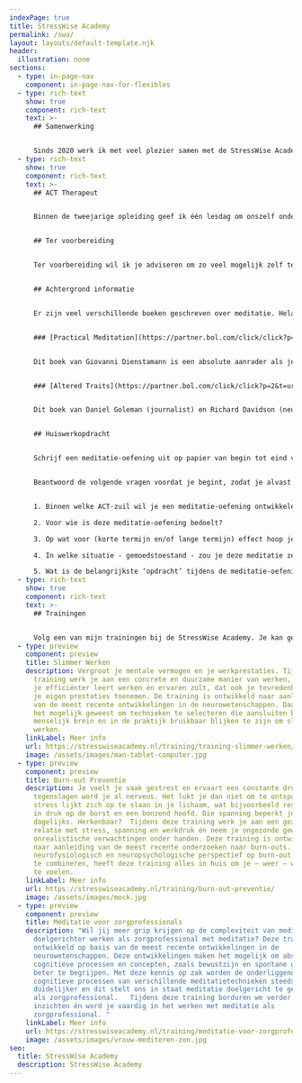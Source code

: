 ```yaml
---
indexPage: true
title: StressWise Academy
permalink: /swa/
layout: layouts/default-template.njk
header:
  illustration: none
sections:
  - type: in-page-nav
    component: in-page-nav-for-flexibles
  - type: rich-text
    show: true
    component: rich-text
    text: >-
      ## Samenwerking


      Sinds 2020 werk ik met veel plezier samen met de StressWise Academy. Ik geef regelmatig lessen binnen de tweejarige ACT-therapeutenopleiding als gastdocent over de werking van het menselijk brein tijdens meditatie-oefeningen en andere interventies. Daarnaast bied ik recent verschillende drie-daagse trainingen aan, namelijk Slimmer Werken, Burn-out Preventie én Meditatie voor zorgprofessionals.
  - type: rich-text
    show: true
    component: rich-text
    text: >-
      ## ACT Therapeut


      Binnen de tweejarige opleiding geef ik één lesdag om onszelf onder te dompelen in de wereld van de meditatie. Meditatie en Mindfulness heeft een prominente positie in ACT en andere therapieën. Tijdens de lesdag zullen we actief oefenen met verschillende meditatievormen en bekijken we de huidige wetenschappelijke kennis van meditatie en mindfulness. 


      ## Ter voorbereiding


      Ter voorbereiding wil ik je adviseren om zo veel mogelijk zelf te mediteren. Hoe meer meditatie-ervaring je hebt, hoe meer je uit deze lesdag zal halen. Weet je niet goed waar je moet beginnen, begin dan met het gebruik van een meditatieapp. Inmiddels stikt het van de meditatieapps, zoals Headspace en Calm. Ikzelf vind de nieuwere app, [Petit Bambou](https://www.petitbambou.com/nl), een erg prettige Nederlandstalige app om mee te beginnen. 


      ## Achtergrond informatie


      Er zijn veel verschillende boeken geschreven over meditatie. Helaas zitten er ook veel boeken tussen die de plank misslaan of zelfs incorrecte informatie verspreiden. Veel populaire meditatieboeken overdrijven de werking van meditatie en citeren onderzoeksresultaten die niet gereproduceerd kunnen worden. Er zijn twee boeken waar ik jullie op wil wijzen. 


      ### [Practical Meditation](https://partner.bol.com/click/click?p=2&t=url&s=1072144&f=TXL&url=https%3A%2F%2Fwww.bol.com%2Fnl%2Fnl%2Ff%2Fpractical-meditation%2F9200000084329858%2F&name=Practical%20Meditation%2C%20Giovanni%20Dienstmann)


      Dit boek van Giovanni Dienstamann is een absolute aanrader als je meditatie actief wil inzetten als zorgprofessional. Giovanni is in staat geweest een compact boek te schrijven en je kort kennis te laten maken met allerlei verschillende meditatiestromingen en oefeningen. Dit boek is een perfecte inspiratiebron als je zelf meditatie-oefeningen wil gaan ontwikkelen. 


      ### [Altered Traits](https://partner.bol.com/click/click?p=2&t=url&s=1072144&f=TXL&url=https%3A%2F%2Fwww.bol.com%2Fnl%2Fnl%2Ff%2Faltered-traits%2F9200000074437562%2F&name=Altered%20Traits)


      Dit boek van Daniel Goleman (journalist) en Richard Davidson (neurowetenschapper) is het boek als je jezelf wil verdiepen in de wetenschappelijke onderbouwde werking van meditatie. Ook al hebben Daniel en Richard een prachtig toegankelijk boek geschreven, het blijft een samenvatting van 20 jaar wetenschappelijk onderzoek naar meditatie.


      ## Huiswerkopdracht


      Schrijf een meditatie-oefening uit op papier van begin tot eind van ongeveer 10-30 minuten. Dit kan een oefening zijn die je kent en bewerkt óf die je zelf bedenkt. Wat voor meditatie-oefening of meditatie-techniek je gebruikt is helemaal aan jou. Zorg er voor dat je begint met een intro waarbij men ontspannen kan beginnen aan de oefening én een outro om langzaam uit de oefening te komen.


      Beantwoord de volgende vragen voordat je begint, zodat je alvast bewust nadenkt over waarom je bepaalde keuzes maakt.


      1. Binnen welke ACT-zuil wil je een meditatie-oefening ontwikkelen?

      2. Voor wie is deze meditatie-oefening bedoelt?

      3. Op wat voor (korte termijn en/of lange termijn) effect hoop je nadat de meditatie is afgerond?

      4. In welke situatie - gemoedstoestand - zou je deze meditatie zelf willen gebruiken?

      5. Wat is de belangrijkste ‘opdracht’ tijdens de meditatie-oefening?
  - type: rich-text
    show: true
    component: rich-text
    text: >-
      ## Trainingen


      Volg een van mijn trainingen bij de StressWise Academy. Je kan gebruik maken van het STAP-budget.
  - type: preview
    component: preview
    title: Slimmer Werken
    description: Vergroot je mentale vermogen en je werkprestaties. Tijdens deze
      training werk je aan een concrete en duurzame manier van werken, waardoor
      je efficiënter leert werken én ervaren zult, dat ook je tevredenheid over
      je eigen prestaties toenemen. De training is ontwikkeld naar aanleiding
      van de meest recente ontwikkelingen in de neurowetenschappen. Daardoor is
      het mogelijk geweest om technieken te selecteren die aansluiten bij het
      menselijk brein en in de praktijk bruikbaar blijken te zijn om slimmer te
      werken.
    linkLabel: Meer info
    url: https://stresswiseacademy.nl/training/training-slimmer-werken/
    image: /assets/images/man-tablet-computer.jpg
  - type: preview
    component: preview
    title: Burn-out Preventie
    description: Je voelt je vaak gestrest en ervaart een constante druk. Bij kleine
      tegenslagen word je al nerveus. Het lukt je dan niet om te ontspannen. De
      stress lijkt zich op te slaan in je lichaam, wat bijvoorbeeld resulteert
      in druk op de borst en een bonzend hoofd. Die spanning beperkt je
      dagelijks. Herkenbaar?  Tijdens deze training werk je aan een gezonde
      relatie met stress, spanning en werkdruk én neem je ongezonde gewoontes en
      onrealistische verwachtingen onder handen. Deze training is ontwikkeld
      naar aanleiding van de meest recente onderzoeken naar burn-outs. Door een
      neurofysiologisch en neuropsychologische perspectief op burn-out en stress
      te combineren, heeft deze training alles in huis om je – weer – weerbaar
      te voelen.
    linkLabel: Meer info
    url: https://stresswiseacademy.nl/training/burn-out-preventie/
    image: /assets/images/mock.jpg
  - type: preview
    component: preview
    title: Meditatie voor zorgprofessionals
    description: "Wil jij meer grip krijgen op de complexiteit van meditatie en
      doelgerichter werken als zorgprofessional met meditatie? Deze training is
      ontwikkeld op basis van de meest recente ontwikkelingen in de
      neurowetenschappen. Deze ontwikkelingen maken het mogelijk om abstracte
      cognitieve processen en concepten, zoals bewustzijn en spontane gedachten,
      beter te begrijpen. Met deze kennis op zak worden de onderliggende
      cognitieve processen van verschillende meditatietechnieken steeds
      duidelijker en dit stelt ons in staat meditatie doelgericht te gebruiken
      als zorgprofessional.   Tijdens deze training borduren we verder op deze
      inzichten én word je vaardig in het werken met meditatie als
      zorgprofessional. "
    linkLabel: Meer info
    url: https://stresswiseacademy.nl/training/meditatie-voor-zorgprofessionals/
    image: /assets/images/vrouw-mediteren-zon.jpg
seo:
  title: StressWise Academy
  description: StressWise Academy
---
```

